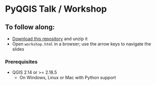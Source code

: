 # PyQGIS Talk / Workshop

## To follow along:

* [Download this repository](https://github.com/walkermatt/pyqgis-basics/archive/master.zip) and unzip it
* Open `workshop.html` in a browser; use the arrow keys to navigate the slides

### Prerequisites

* QGIS 2.14 or >= 2.18.5
    * On Windows, Linux or Mac with Python support

